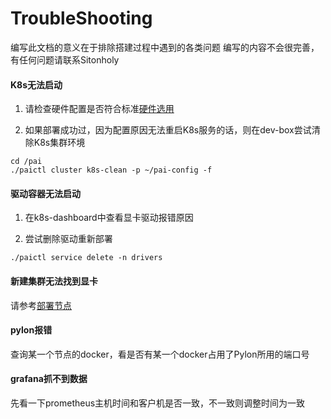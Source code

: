 # TroubleShooting

编写此文档的意义在于排除搭建过程中遇到的各类问题
编写的内容不会很完善，有任何问题请联系Sitonholy

#### K8s无法启动

1. 请检查硬件配置是否符合标准[硬件选用](./README#硬件选用)

2. 如果部署成功过，因为配置原因无法重启K8s服务的话，则在dev-box尝试清除K8s集群环境

```
cd /pai
./paictl cluster k8s-clean -p ~/pai-config -f
```

#### 驱动容器无法启动

1. 在k8s-dashboard中查看显卡驱动报错原因

2. 尝试删除驱动重新部署

```
./paictl service delete -n drivers
```

#### 新建集群无法找到显卡

请参考[部署节点](./README.md#部署节点)

#### pylon报错

查询某一个节点的docker，看是否有某一个docker占用了Pylon所用的端口号

#### grafana抓不到数据

先看一下prometheus主机时间和客户机是否一致，不一致则调整时间为一致